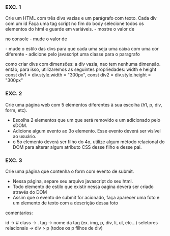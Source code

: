 
### EXC. 1
Crie um HTML com três divs vazias e um parágrafo com texto. Cada div com um id 
Faça uma tag script no fim do body selecione todos os elementos do html e guarde em variáveis.
    - mostre o valor de <p> no console
    - mude o valor de <p> 
    - mude o estilo das divs para que cada uma seja uma caixa com uma cor diferente
    - adicione pelo javascript uma classe para o paragrafo

como criar divs com dimensões: a div vazia, nao tem nenhuma dimensão.
então, para isso, utilizaremos as seguintes propriedades: width e height
const div1 = div.style.width = "300px",
const div2 = div.style.height = "300px"


### EXC. 2
Crie uma página web com 5 elementos diferentes à sua escolha (h1, p, div, form, etc).
- Escolha 2 elementos que um que será removido e um adicionado pelo sDOM.
- Adicione algum evento ao 3o elemento. Esse evento deverá ser visível ao usuário.
- o 5o elemento deverá ser filho do 4o, utilize algum método relacional do DOM para alterar algum atributo CSS desse filho e desse pai.



### EXC. 3
Crie uma página que contenha o form com evento de submit.
- Nessa página, separe seu arquivo javascript do seu html. 
- Todo elemento de estilo que existir nessa oagina deverá ser criado através do DOM
- Assim que o evento de submit for acionado, faça aparecer uma foto e um elemento de texto com a descrição dessa foto



comentarios:

id -> #
class -> .
tag -> nome da tag (ex. img, p, div, li, ul, etc...)
seletores relacionais -> div > p (todos os p filhos de div)